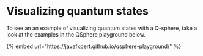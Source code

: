 # Visualizing quantum states

To see an an example of visualizing quantum states with a Q-sphere, take a look at the examples in the QSphere playground below. 

{% embed url="https://javafxpert.github.io/qsphere-playground/" %}

